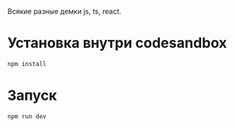 Всякие разные демки js, ts, react.

# Установка внутри codesandbox

```sh
npm install
```

# Запуск

```sh
npm run dev
```
